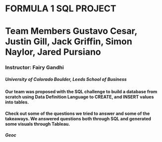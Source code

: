 # FORMULA 1 SQL PROJECT
# Team Members Gustavo Cesar, Justin Gill, Jack Griffin, Simon Naylor, Jared Pursiano
### Instructor: Fairy Gandhi
##### University of Colorado Boulder, Leeds School of Business

#### Our team was proposed with the SQL challenge to build a database from scratch using Data Definition Language to CREATE, and INSERT values into tables. 

#### Check out some of the questions we tried to answer and some of the takeaways. We answered questions both through SQL and generated some visuals through Tableau.


##### Geoc
